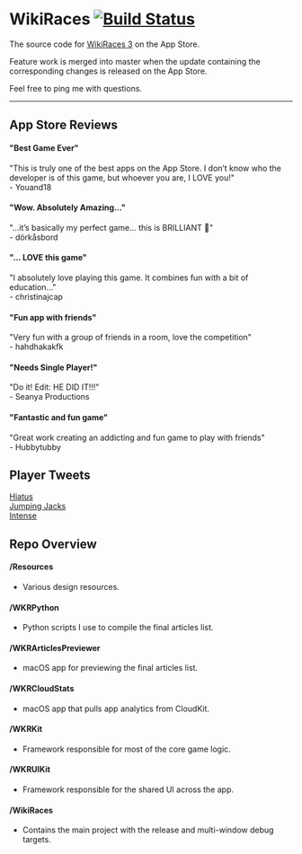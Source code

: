# WikiRaces [![Build Status](https://travis-ci.org/atfinke/WikiRaces.svg?branch=master)](https://travis-ci.org/atfinke/WikiRaces)

The source code for [WikiRaces 3](https://itunes.apple.com/us/app/wikiraces-3/id1030997904?mt=8) on the App Store.

Feature work is merged into master when the update containing the corresponding changes is released on the App Store.

Feel free to ping me with questions.
***

## App Store Reviews
#### "Best Game Ever"
"This is truly one of the best apps on the App Store. I don’t know who the developer is of this game, but whoever you are, I LOVE you!"<br>
\- Youand18

#### "Wow. Absolutely Amazing..."
"...it’s basically my perfect game... this is BRILLIANT 🥰"<br>
\- dörkåsbord

#### "... LOVE this game"
"I absolutely love playing this game. It combines fun with a bit of education..."<br>
\- christinajcap

#### "Fun app with friends"
"Very fun with a group of friends in a room, love the competition"<br>
\- hahdhakakfk

#### "Needs Single Player!"
"Do it! Edit: HE DID IT!!!"<br>
\- Seanya Productions

#### "Fantastic and fun game"
"Great work creating an addicting and fun game to play with friends"<br>
\- Hubbytubby

## Player Tweets

[Hiatus](https://twitter.com/SHINICHlKUDOU/status/1071589372028436480)<br>
[Jumping Jacks](https://twitter.com/SHINICHlKUDOU/status/1037168065547591680)<br>
[Intense](https://twitter.com/SHINICHlKUDOU/status/1036492428868505600)<br>

## Repo Overview

#### /Resources
- Various design resources.
#### /WKRPython
- Python scripts I use to compile the final articles list.
#### /WKRArticlesPreviewer
- macOS app for previewing the final articles list.
#### /WKRCloudStats
- macOS app that pulls app analytics from CloudKit.
#### /WKRKit
- Framework responsible for most of the core game logic.
#### /WKRUIKit
- Framework responsible for the shared UI across the app.
#### /WikiRaces
- Contains the main project with the release and multi-window debug targets.
